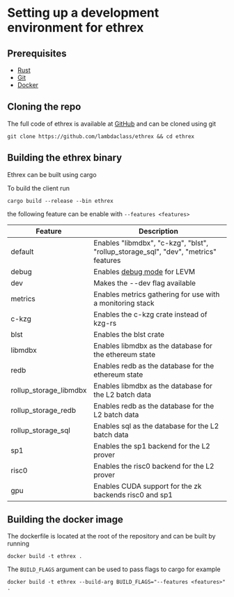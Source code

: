 # Setting up a development environment for ethrex

## Prerequisites

- [Rust](https://www.rust-lang.org/tools/install)
- [Git](https://git-scm.com/downloads)
- [Docker](https://www.docker.com/get-started/)

## Cloning the repo

The full code of ethrex is available at [GitHub](https://github.com/lambdaclass/ethrex) and can be cloned using git

```
git clone https://github.com/lambdaclass/ethrex && cd ethrex
```

## Building the ethrex binary

Ethrex can be built using cargo

To build the client run
```
cargo build --release --bin ethrex
```

the following feature can be enable with `--features <features>`

|Feature|Description|
|-------|-----------|
|default|Enables "libmdbx", "c-kzg", "blst", "rollup_storage_sql", "dev", "metrics" features|
|debug|Enables [debug mode](../vm/levm/debug.md) for LEVM|
|dev|Makes the --dev flag available|
|metrics|Enables metrics gathering for use with a monitoring stack|
|c-kzg|Enables the c-kzg crate instead of kzg-rs|
|blst|Enables the blst crate|
|libmdbx|Enables libmdbx as the database for the ethereum state|
|redb|Enables redb as the database for the ethereum state|
|rollup_storage_libmdbx|Enables libmdbx as the database for the L2 batch data|
|rollup_storage_redb|Enables redb as the database for the L2 batch data|
|rollup_storage_sql|Enables sql as the database for the L2 batch data|
|sp1|Enables the sp1 backend for the L2 prover|
|risc0|Enables the risc0 backend for the L2 prover|
|gpu|Enables CUDA support for the zk backends risc0 and sp1|

## Building the docker image

The dockerfile is located at the root of the repository and can be built by running

```
docker build -t ethrex .
```

The `BUILD_FLAGS` argument can be used to pass flags to cargo for example

```
docker build -t ethrex --build-arg BUILD_FLAGS="--features <features>" .
```
